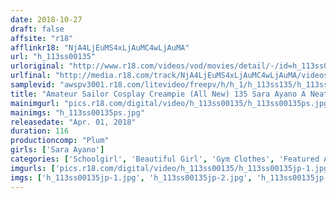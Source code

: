 ```yaml
---
date: 2018-10-27
draft: false
affsite: "r18"
afflinkr18: "NjA4LjEuMS4xLjAuMC4wLjAuMA"
url: "h_113ss00135"
urloriginal: "http://www.r18.com/videos/vod/movies/detail/-/id=h_113ss00135"
urlfinal: "http://media.r18.com/track/NjA4LjEuMS4xLjAuMC4wLjAuMA/videos/vod/movies/detail/-/id=h_113ss00135"
samplevid: "awspv3001.r18.com/litevideo/freepv/h/h_1/h_113ss135/h_113ss135_dmb_w.mp4"
title: "Amateur Sailor Cosplay Creampie (All New) 135 Sara Ayano A Neat And Clean Light Skin Pussy Confession I Like To Do It In the Library This Plain Jane Intelligent Girl Is Wearing Hot Bloomers + A School Swimsuit + She's Ready For Creampie Raw Footage!"
mainimgurl: "pics.r18.com/digital/video/h_113ss00135/h_113ss00135ps.jpg"
mainimgs: "h_113ss00135ps.jpg"
releasedate: "Apr. 01, 2018"
duration: 116
productioncomp: "Plum"
girls: ['Sara Ayano']
categories: ['Schoolgirl', 'Beautiful Girl', 'Gym Clothes', 'Featured Actress', 'Creampie', 'Urination', 'Hi-Def']
imgurls: ['pics.r18.com/digital/video/h_113ss00135/h_113ss00135jp-1.jpg', 'pics.r18.com/digital/video/h_113ss00135/h_113ss00135jp-2.jpg', 'pics.r18.com/digital/video/h_113ss00135/h_113ss00135jp-3.jpg', 'pics.r18.com/digital/video/h_113ss00135/h_113ss00135jp-4.jpg', 'pics.r18.com/digital/video/h_113ss00135/h_113ss00135jp-5.jpg', 'pics.r18.com/digital/video/h_113ss00135/h_113ss00135jp-6.jpg', 'pics.r18.com/digital/video/h_113ss00135/h_113ss00135jp-7.jpg', 'pics.r18.com/digital/video/h_113ss00135/h_113ss00135jp-8.jpg', 'pics.r18.com/digital/video/h_113ss00135/h_113ss00135jp-9.jpg', 'pics.r18.com/digital/video/h_113ss00135/h_113ss00135jp-10.jpg', 'pics.r18.com/digital/video/h_113ss00135/h_113ss00135jp-11.jpg', 'pics.r18.com/digital/video/h_113ss00135/h_113ss00135jp-12.jpg', 'pics.r18.com/digital/video/h_113ss00135/h_113ss00135jp-13.jpg', 'pics.r18.com/digital/video/h_113ss00135/h_113ss00135jp-14.jpg', 'pics.r18.com/digital/video/h_113ss00135/h_113ss00135jp-15.jpg', 'pics.r18.com/digital/video/h_113ss00135/h_113ss00135jp-16.jpg', 'pics.r18.com/digital/video/h_113ss00135/h_113ss00135jp-17.jpg', 'pics.r18.com/digital/video/h_113ss00135/h_113ss00135jp-18.jpg', 'pics.r18.com/digital/video/h_113ss00135/h_113ss00135jp-19.jpg', 'pics.r18.com/digital/video/h_113ss00135/h_113ss00135jp-20.jpg']
imgs: ['h_113ss00135jp-1.jpg', 'h_113ss00135jp-2.jpg', 'h_113ss00135jp-3.jpg', 'h_113ss00135jp-4.jpg', 'h_113ss00135jp-5.jpg', 'h_113ss00135jp-6.jpg', 'h_113ss00135jp-7.jpg', 'h_113ss00135jp-8.jpg', 'h_113ss00135jp-9.jpg', 'h_113ss00135jp-10.jpg', 'h_113ss00135jp-11.jpg', 'h_113ss00135jp-12.jpg', 'h_113ss00135jp-13.jpg', 'h_113ss00135jp-14.jpg', 'h_113ss00135jp-15.jpg', 'h_113ss00135jp-16.jpg', 'h_113ss00135jp-17.jpg', 'h_113ss00135jp-18.jpg', 'h_113ss00135jp-19.jpg', 'h_113ss00135jp-20.jpg']
---
```

